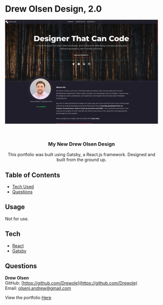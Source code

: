 # Drew Olsen Design, 2.0

<p align="center">
  <a href="#">
    <img src="src/screenshot.png" alt="screenshot"/>
  </a>
</p>

<br />

<h3 align="center">My New Drew Olsen Design</h3>
<p align="center">This portfolio was built using Gatsby, a React.js framework. Designed and built from the ground up. </p>

## Table of Contents

- [Tech Used](#Tech)
- [Questions](#Questions)


## Usage

Not for use.


## Tech

- [React](https://reactjs.org/)
- [Gatsby](https://gatsbyjs.com)


## Questions


<strong>Drew Olsen</strong> <br />
GitHub: [https://github.com/Drewole](https://github.com/Drewole)<br />
Email: [olsenj.andrew@gmail.com](olsenj.andrew@gmail.com)

View the portfolio [Here](https://drewolsen.design/)

<a href="#">
    
  </a>

